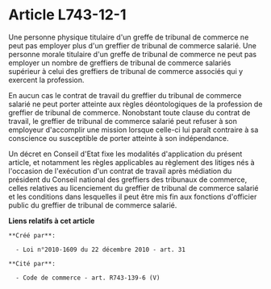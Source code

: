 # Article L743-12-1

Une personne physique titulaire d'un greffe de tribunal de commerce ne peut pas employer plus d'un greffier de tribunal de
commerce salarié. Une personne morale titulaire d'un greffe de tribunal de commerce ne peut pas employer un nombre de
greffiers de tribunal de commerce salariés supérieur à celui des greffiers de tribunal de commerce associés qui y exercent la
profession.

En aucun cas le contrat de travail du greffier du tribunal de commerce salarié ne peut porter atteinte aux règles
déontologiques de la profession de greffier de tribunal de commerce. Nonobstant toute clause du contrat de travail, le
greffier de tribunal de commerce salarié peut refuser à son employeur d'accomplir une mission lorsque celle-ci lui paraît
contraire à sa conscience ou susceptible de porter atteinte à son indépendance.

Un décret en Conseil d'Etat fixe les modalités d'application du présent article, et notamment les règles applicables au
règlement des litiges nés à l'occasion de l'exécution d'un contrat de travail après médiation du président du Conseil
national des greffiers des tribunaux de commerce, celles relatives au licenciement du greffier de tribunal de commerce
salarié et les conditions dans lesquelles il peut être mis fin aux fonctions d'officier public du greffier de tribunal de
commerce salarié.

**Liens relatifs à cet article**

	**Créé par**:

	  - Loi n°2010-1609 du 22 décembre 2010 - art. 31

	**Cité par**:

	  - Code de commerce - art. R743-139-6 (V)
